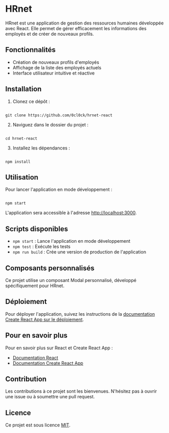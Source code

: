 # HRnet

HRnet est une application de gestion des ressources humaines développée avec React. Elle permet de gérer efficacement les informations des employés et de créer de nouveaux profils.

## Fonctionnalités

- Création de nouveaux profils d'employés
- Affichage de la liste des employés actuels
- Interface utilisateur intuitive et réactive

## Installation

1. Clonez ce dépôt :
```

git clone https://github.com/0cl0ck/hrnet-react

```

2. Naviguez dans le dossier du projet :
```

cd hrnet-react

```

3. Installez les dépendances :
```

npm install

```

## Utilisation

Pour lancer l'application en mode développement :

```

npm start

```

L'application sera accessible à l'adresse [http://localhost:3000](http://localhost:3000).

## Scripts disponibles

- `npm start` : Lance l'application en mode développement
- `npm test` : Exécute les tests
- `npm run build` : Crée une version de production de l'application

## Composants personnalisés

Ce projet utilise un composant Modal personnalisé, développé spécifiquement pour HRnet.

## Déploiement

Pour déployer l'application, suivez les instructions de la [documentation Create React App sur le déploiement](https://facebook.github.io/create-react-app/docs/deployment).

## Pour en savoir plus

Pour en savoir plus sur React et Create React App :

- [Documentation React](https://reactjs.org/)
- [Documentation Create React App](https://facebook.github.io/create-react-app/docs/getting-started)

## Contribution

Les contributions à ce projet sont les bienvenues. N'hésitez pas à ouvrir une issue ou à soumettre une pull request.

## Licence

Ce projet est sous licence [MIT](https://choosealicense.com/licenses/mit/).
